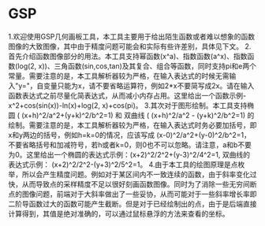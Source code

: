# GSP
1.欢迎使用GSP几何画板工具，本工具主要用于给出陌生函数或者难以想象的函数图像的大致图像，其中由于精度问题可能会和实际有些许差别，具体见下文。
2.首先介绍函数图像部分的用法。本工具支持幂函数(x^a)、指数函数(a^x)、指数函数(log(2, x))、三角函数(sin,cos,tan)及其复合、组合等函数，同时支持pi和e两个常量。需要注意的是，本工具解析器较为严格，在输入表达式的时候无需输入"y="，自变量只能为x，请不要省略运算符，例如2*x不要简写成2x。请在输入函数表达式之前尽量化简表达式，从而减小内存占用。这里给出一个函数示例-x^2+cos(sin(x))-ln(x)+log(2, x)+cos(pi)。
3.其次对于图形绘制。本工具支持椭圆 ( (x+h)^2/a^2+(y+k)^2/b^2=1) 和 双曲线 ( (x+h)^2/a^2 - (y+k)^2/b^2=1) 的绘制。需要注意的是，本工具解析器较为严格，在输入表达式时务必要加括号，即x和y两边的括号，例如h=k=0的情况，应该写成 (x-0)^2/a^2+(y-0)^2/b^2=1，不要省略括号和加减符号，若h或者k=0，则0也不可以忽略。请注意，a和b不要为0。这里给出一个椭圆的表达式示例：(x+2)^2/2^2+(y-3)^2/4^2=1, 双曲线的表达式示例： (x+2)^2/2^2-(y+3)^2/5^2=1。
4.由于本工具的绘图原理是点枚举，所以会产生精度问题。例如对于某区间内不一致连续的函数，由于斜率变化过快，从而导致点的采样精度不足以很好刻画函数图像。同时为了消除一些无穷间断点的图像问题，前端对于大斜率做出了一些妥协，从而可能对于一些斜率增长率即二阶导函数过大的函数可能产生截断。但是对于已经绘制出的点，由于是后端直接计算得到，其值是绝对准确的，可以通过鼠标悬浮的方法来查看的坐标。
